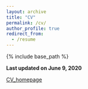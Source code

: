 ```yaml
---
layout: archive
title: "CV"
permalink: /cv/
author_profile: true
redirect_from:
  - /resume
---
```


{% include base_path %}

**Last updated on June 9, 2020**

[CV_homepage](./CV.pdf )

